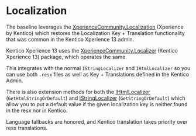 # Localization

The baseline leverages the [XperienceCommunity.Localization](https://www.nuget.org/packages/XperienceCommunity.Localization) (Xperience by Kentico) which restores the Localization Key + Translation functionality that was common in the Kentico Xperience 13 admin.

Kentico Xperience 13 uses the [XperienceCommunity.Localizer](https://www.nuget.org/packages/XperienceCommunity.Localizer) (Kentico Xperience 13) package, which operates the same.

This integrates with the normal `IStringLocalizer` and `IHtmlLocalizer` so you can use both `.resx` files as well as Key + Translations defined in the Kentico Admin.

There is also extension methods for both the [IHtmlLocalizer](../../src/Core/Core.Library.Xperience/Extensions/IHtmlLocalizerExtensions.cs) (`GetHtmlStringOrDefault`) and [IStringLocalizer](../../src/Core/Core.Library.Xperience/Extensions/IStringLocalizerExtensions.cs) (`GetStringOrDefault`) which allow you to put a default value if the given localization key is neither found in the resx nor in Kentico.

Language fallbacks are honored, and Kentico translation takes priority over resx translations.